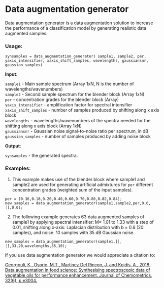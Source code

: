 # Data augmentation generator
Data augmentation generator is a data augmentation solution to increase the performance of a classification model by generating realistic data augmented samples.

### Usage:
  ```synsamples = data_augmentation_generator( sample1, sample2, per, yaxis_intensifier, xaxis_shift_samples, wavelengths, gaussiansnr, gaussian_samples)``` 
 
**Input**:

 `sample1` - Main sample spectrum (Array 1xN, N is the number of
             wavelengths/wavenumbers)  
 `sample2` - Second sample spectrum for the blender block (Array 1xN)  
 `per` - concentration grades for the blender block (Array)  
 `yaxis_intensifier` - amplification factor for spectral intensifier  
 `xaxis_shift_samples` - number of samples produced by shifting
                         along x axis block  
 `wavelengths` - wavelengths/wavenumbers of the spectra needed
                 for the shifting along x axis block (Array 1xN)  
 `gaussiansnr` - Gaussian noise signal-to-noise ratio per spectrum, in dB  
 `gaussian_samples` - number of samples produced by adding noise
                      block
              
 **Output**:
 
 `synsamples` - the generated spectra.   

### Examples:
1. This example makes use of the blender block where sample1 and sample2 are used for generating artificial admixtures for `per` different concentration grades (weighted sum of the input samples).
```
per = [0.16,0.18,0.20,0.40,0.60,0.70,0.80,0.82,0.84];
new_samples = data_augmentation_generator(sample1,sample2,per,0,0,[],0,0); 
```
2. The following example generates 63 data augmented samples of sample1 by applying spectral intensifier: M= 1.01 to 1.33 with a step of 0.01, shifting along x-axis: Laplacian distribution with b = 0.6 (20 samples), and noise: 10 samples with 35 dB Gaussian noise.  

```new_samples = data_augmentation_generator(sample1,[],[],33,20,wavelengths,35,10);```

If you use data augmentation generator we would appreciate a citation to:

[Georgouli, K., Osorio, M.T., Martinez Del Rincon, J. and Koidis, A., 2018. Data augmentation in food science: Synthesising spectroscopic data of vegetable oils for performance enhancement. Journal of Chemometrics, 32(6), p.e3004.](https://onlinelibrary.wiley.com/doi/full/10.1002/cem.3004?casa_token=2nxP1jZQdssAAAAA%3AZKK6sp65Uz1PsfCD5oJEqUP9vIyaJ1LkGbFPEagIQMuDNCnQYm2WceB0dB_tLzRi5pqUWkc43yALAYw)

